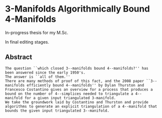 # 3-Manifolds Algorithmically Bound 4-Manifolds

In-progress thesis for my M.Sc.

In final editing stages.

## Abstract
    The question ``which closed 3--manifolds bound 4--manifolds?'' has been answered since the early 1950's.
    The answer is ``all of them.''
    There are many methods of proof of this fact, and the 2008 paper ``3--manifolds efficiently bound 4--manifolds'' by Dylan Thurston and Francesco Costantino gives an overview for a process that produces a bound on the number of 4--simplices needed to triangulate a 4--manifold for a given input triangulated 3-manifold.
    We take the groundwork laid by Costantino and Thurston and provide algorithms to generate an explicit triangulation of a 4--manifold that bounds the given input triangulated 3--manifold.
